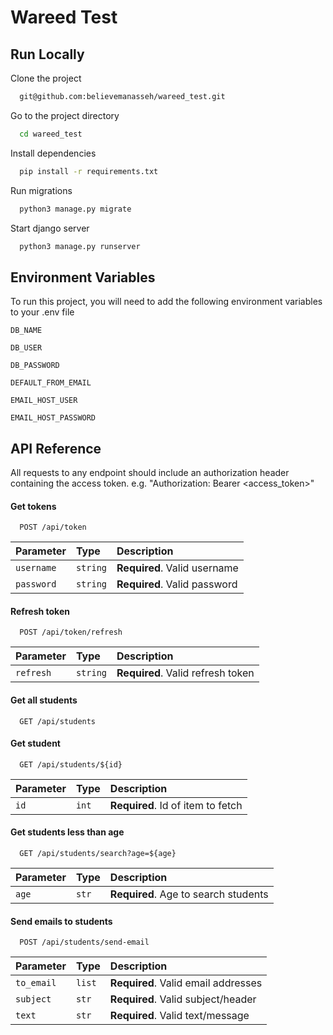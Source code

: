 
# Wareed Test




## Run Locally

Clone the project

```bash
  git@github.com:believemanasseh/wareed_test.git
```

Go to the project directory

```bash
  cd wareed_test
```

Install dependencies

```bash
  pip install -r requirements.txt
```

Run migrations

```bash
  python3 manage.py migrate
```

Start django server

```bash
  python3 manage.py runserver
```


## Environment Variables

To run this project, you will need to add the following environment variables to your .env file

`DB_NAME`

`DB_USER`

`DB_PASSWORD`

`DEFAULT_FROM_EMAIL`

`EMAIL_HOST_USER`

`EMAIL_HOST_PASSWORD`


## API Reference
All requests to any endpoint should include an authorization header containing the access token. e.g. "Authorization: Bearer <access_token>"


#### Get tokens

```http
  POST /api/token
```

| Parameter | Type     | Description                       |
| :-------- | :------- | :-------------------------------- |
| `username`      | `string` | **Required**. Valid username |
| `password`      | `string` | **Required**. Valid password |

#### Refresh token

```http
  POST /api/token/refresh
```

| Parameter | Type     | Description                       |
| :-------- | :------- | :-------------------------------- |
| `refresh`      | `string` | **Required**. Valid refresh token |

#### Get all students

```http
  GET /api/students
```

#### Get student

```http
  GET /api/students/${id}
```

| Parameter | Type     | Description                       |
| :-------- | :------- | :-------------------------------- |
| `id`      | `int` | **Required**. Id of item to fetch |

#### Get students less than age

```http
  GET /api/students/search?age=${age}
```

| Parameter | Type     | Description                       |
| :-------- | :------- | :-------------------------------- |
| `age`      | `str` | **Required**. Age to search students |

#### Send emails to students

```http
  POST /api/students/send-email
```

| Parameter | Type     | Description                       |
| :-------- | :------- | :-------------------------------- |
| `to_email`      | `list` | **Required**. Valid email addresses |
| `subject`      | `str` | **Required**. Valid subject/header |
| `text`      | `str` | **Required**. Valid text/message |



